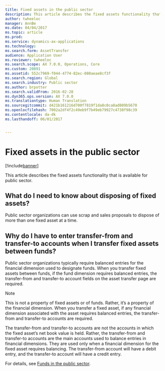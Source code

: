 ```yaml
---
title: Fixed assets in the public sector
description: This article describes the fixed assets functionality that is available for public sector.
author: twheeloc
manager: AnnBe
ms.date: 04/04/2017
ms.topic: article
ms.prod: 
ms.service: dynamics-ax-applications
ms.technology: 
ms.search.form: AssetTransfer
audience: Application User
ms.reviewer: twheeloc
ms.search.scope: AX 7.0.0, Operations, Core
ms.custom: 20891
ms.assetid: 552c7969-f044-4774-82ec-080aeae8cf3f
ms.search.region: Global
ms.search.industry: Public sector
ms.author: brpotter
ms.search.validFrom: 2016-02-28
ms.dyn365.ops.version: AX 7.0.0
ms.translationtype: Human Translation
ms.sourcegitcommit: d421b161216d700f7819f1da8c0ca8ad089b5670
ms.openlocfilehash: 7002a2df4f2c49eb9f7b49eb79927c4738f98c39
ms.contentlocale: da-dk
ms.lasthandoff: 06/01/2017


---
```


# <a name="fixed-assets-in-the-public-sector"></a>Fixed assets in the public sector

[!include[banner](../includes/banner.md)]


This article describes the fixed assets functionality that is available for public sector. 

<a name="what-do-i-need-to-know-about-disposing-of-fixed-assets"></a>What do I need to know about disposing of fixed assets?
-------------------------------------------------------

Public sector organizations can use scrap and sales proposals to dispose of more than one fixed asset at a time.

## <a name="why-do-i-have-to-enter-transfer-from-and-transfer-to-accounts-when-i-transfer-fixed-assets-between-funds"></a>Why do I have to enter transfer-from and transfer-to accounts when I transfer fixed assets between funds?
Public sector organizations typically require balanced entries for the financial dimension used to designate funds. When you transfer fixed assets between funds, if the fund dimension requires balanced entries, the transfer-from and transfer-to account fields on the asset transfer page are required. 

> [!NOTE] 
> This is not a property of fixed assets or of funds. Rather, it’s a property of the financial dimension. When you transfer a fixed asset, if any financial dimension associated with the asset requires balanced entries, the transfer-from and transfer-to accounts are required. 

The transfer-from and transfer-to accounts are not the accounts in which the fixed asset’s net book value is held. Rather, the transfer-from and transfer-to accounts are the main accounts used to balance entries in financial dimensions. They are used only when a financial dimension for the fixed asset requires balancing. The transfer-from account will have a debit entry, and the transfer-to account will have a credit entry.

For details, see [Funds in the public sector](funds-public-sector.md).







